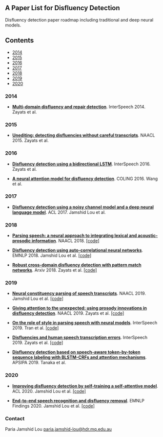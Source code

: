 ## A Paper List for Disfluency Detection
Disfluency detection paper roadmap including traditional and deep neural models.

## Contents
- [2014](#2014)
- [2015](#2015)
- [2016](#2016)
- [2017](#2017)
- [2018](#2018)
- [2019](#2019)
- [2020](#2020)

### 2014
- [**Multi-domain disfluency and repair detection**](https://www.isca-speech.org/archive/archive_papers/interspeech_2014/i14_2907.pdf). InterSpeech 2014. Zayats et al.

### 2015 
- [**Unediting: detecting disfluencies without careful transcripts**](https://www.aclweb.org/anthology/N15-1161.pdf). NAACL 2015. Zayats et al. 

### 2016
- [**Disfluency detection using a bidirectional LSTM**](https://www.isca-speech.org/archive/Interspeech_2016/pdfs/1247.PDF). InterSpeech 2016. Zayats et al. 

- [**A neural attention model for disfluency detection**](https://www.aclweb.org/anthology/C16-1027/). COLING 2016. Wang et al.

### 2017
- [**Disfluency detection using a noisy channel model and a deep neural language model**](https://www.aclweb.org/anthology/P17-2087.pdf). ACL 2017. Jamshid Lou et al.


### 2018

- [**Parsing speech: a neural approach to integrating lexical and acoustic-prosodic information**](https://www.aclweb.org/anthology/N18-1007.pdf). NAACL 2018. [[code]](https://github.com/shtoshni92/speech_parsing)

- [**Disfluency detection using auto-correlational neural networks**](https://www.aclweb.org/anthology/D18-1490.pdf). EMNLP 2018. Jamshid Lou et al. [[code]](https://github.com/pariajm/deep-disfluency-detector)

- [**Robust cross-domain disfluency detection with pattern match networks**](https://arxiv.org/pdf/1811.07236.pdf). Arxiv 2018. Zayats et al. [[code]](https://github.com/vickyzayats/disfluency_detection)

### 2019

- [**Neural constituency parsing of speech transcripts**](https://www.aclweb.org/anthology/N19-1282.pdf). NAACL 2019. Jamshid Lou et al. [[code]](https://github.com/pariajm/joint-disfluency-detector-and-parser/tree/naacl2019)

- [**Giving attention to the unexpected: using prosody innovations in disfluency detection**](https://www.aclweb.org/anthology/N19-1008.pdf). NAACL 2019. Zayats et al. [[code]](https://github.com/vickyzayats/disfluency_detection)

- [**On the role of style in parsing speech with neural models**](https://www.isca-speech.org/archive/Interspeech_2019/pdfs/3122.pdf). InterSpeech 2019. Tran et al. [[code]](https://github.com/trangham283/prosody_nlp/tree/master/code/self_attn_speech_parser)

- [**Disfluencies and human speech transcription errors**](https://www.isca-speech.org/archive/Interspeech_2019/pdfs/3134.pdf). InterSpeech 2019. Zayats et al. [[code]](https://github.com/vickyzayats/switchboard_corrected_reannotated)
 
- [**Disfluency detection based on speech-aware token-by-token sequence labeling with BLSTM-CRFs and attention mechanisms**](http://www.apsipa.org/proceedings/2019/pdfs/185.pdf). APSIPA 2019. Tanaka et al. 

### 2020
- [**Improving disfluency detection by self-training a self-attentive model**](https://www.aclweb.org/anthology/2020.acl-main.346.pdf). ACL 2020. Jamshid Lou et al. [[code]](https://github.com/pariajm/joint-disfluency-detector-and-parser)

- [**End-to-end speech recognition and disfluency removal**](https://arxiv.org/abs/2009.10298v2). EMNLP Findings 2020. Jamshid Lou et al. [[code]](https://github.com/pariajm/e2e-asr-and-disfluency-removal-evaluator)

### Contact

Paria Jamshid Lou <paria.jamshid-lou@hdr.mq.edu.au>










